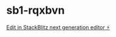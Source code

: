 # sb1-rqxbvn

[Edit in StackBlitz next generation editor ⚡️](https://stackblitz.com/~/github.com/Geraldomine/sb1-rqxbvn)